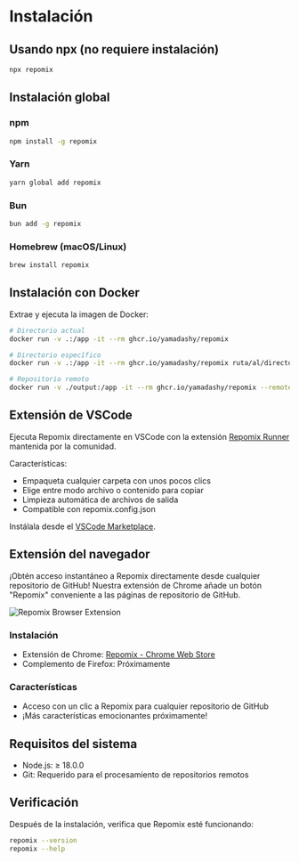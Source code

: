 # Instalación

## Usando npx (no requiere instalación)

```bash
npx repomix
```

## Instalación global

### npm
```bash
npm install -g repomix
```

### Yarn
```bash
yarn global add repomix
```

### Bun
```bash
bun add -g repomix
```

### Homebrew (macOS/Linux)
```bash
brew install repomix
```

## Instalación con Docker

Extrae y ejecuta la imagen de Docker:

```bash
# Directorio actual
docker run -v .:/app -it --rm ghcr.io/yamadashy/repomix

# Directorio específico
docker run -v .:/app -it --rm ghcr.io/yamadashy/repomix ruta/al/directorio

# Repositorio remoto
docker run -v ./output:/app -it --rm ghcr.io/yamadashy/repomix --remote yamadashy/repomix
```

## Extensión de VSCode

Ejecuta Repomix directamente en VSCode con la extensión [Repomix Runner](https://marketplace.visualstudio.com/items?itemName=DorianMassoulier.repomix-runner) mantenida por la comunidad.

Características:
- Empaqueta cualquier carpeta con unos pocos clics
- Elige entre modo archivo o contenido para copiar
- Limpieza automática de archivos de salida
- Compatible con repomix.config.json

Instálala desde el [VSCode Marketplace](https://marketplace.visualstudio.com/items?itemName=DorianMassoulier.repomix-runner).

## Extensión del navegador

¡Obtén acceso instantáneo a Repomix directamente desde cualquier repositorio de GitHub! Nuestra extensión de Chrome añade un botón "Repomix" conveniente a las páginas de repositorio de GitHub.

![Repomix Browser Extension](/images/docs/browser-extension.png)

### Instalación
- Extensión de Chrome: [Repomix - Chrome Web Store](https://chromewebstore.google.com/detail/repomix/fimfamikepjgchehkohedilpdigcpkoa)
- Complemento de Firefox: Próximamente

### Características
- Acceso con un clic a Repomix para cualquier repositorio de GitHub
- ¡Más características emocionantes próximamente!

## Requisitos del sistema

- Node.js: ≥ 18.0.0
- Git: Requerido para el procesamiento de repositorios remotos

## Verificación

Después de la instalación, verifica que Repomix esté funcionando:

```bash
repomix --version
repomix --help
